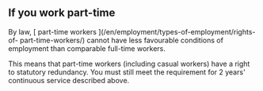 ##  If you work part-time

By law, [ part-time workers ](/en/employment/types-of-employment/rights-of-
part-time-workers/) cannot have less favourable conditions of employment than
comparable full-time workers.

This means that part-time workers (including casual workers) have a right to
statutory redundancy. You must still meet the requirement for 2 years'
continuous service described above.
